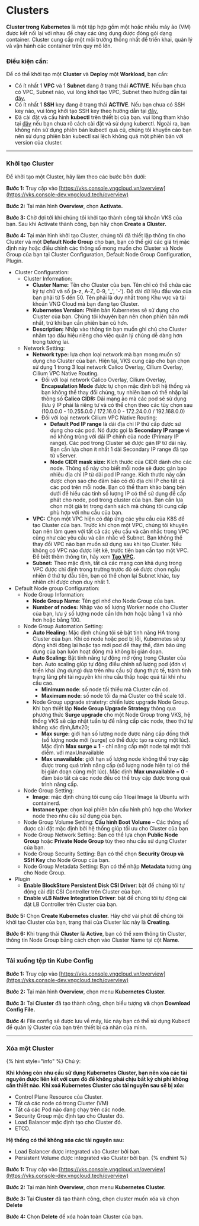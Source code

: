 # Clusters

**Cluster trong Kubernetes** là một tập hợp gồm một hoặc nhiều máy ảo (VM) được kết nối lại với nhau để chạy các ứng dụng được đóng gói dạng container. Cluster cung cấp một môi trường thống nhất để triển khai, quản lý và vận hành các container trên quy mô lớn.

### Điều kiện cần: <a href="#clusters-dieukiencan" id="clusters-dieukiencan"></a>

Để có thể khởi tạo một **Cluster** và **Deploy** một **Workload**, bạn cần:

* Có ít nhất 1 **VPC** và 1 **Subnet** đang ở trạng thái **ACTIVE**. Nếu bạn chưa có VPC, Subnet nào, vui lòng khởi tạo VPC, Subnet theo hướng dẫn tại [đây.](../../vserver/compute-hcm03-1a/network/virtual-private-cloud-vpc/)&#x20;
* Có ít nhất 1 **SSH** key đang ở trạng thái **ACTIVE**. Nếu bạn chưa có SSH key nào, vui lòng khởi tạo SSH key theo hướng dẫn tại [đây.](../../vserver/compute-hcm03-1a/security/ssh-key-bo-khoa.md)
* Đã cài đặt và cấu hình **kubectl** trên thiết bị của bạn. vui lòng tham khảo tại [đây](https://kubernetes.io/vi/docs/tasks/tools/install-kubectl/) nếu bạn chưa rõ cách cài đặt và sử dụng kuberctl. Ngoài ra, bạn không nên sử dụng phiên bản kubectl quá cũ, chúng tôi khuyến cáo bạn nên sử dụng phiên bản kubectl sai lệch không quá một phiên bản với version của cluster.

***

### Khởi tạo Cluster <a href="#clusters-khoitaocluster" id="clusters-khoitaocluster"></a>

Để khởi tạo một Cluster, hãy làm theo các bước bên dưới:

**Bước 1:** Truy cập vào [https://vks.console.vngcloud.vn/overview](https://vks.console-dev.vngcloud.tech/overview)

**Bước 2:** Tại màn hình **Overview**, chọn **Activate.**

**Bước 3:** Chờ đợi tới khi chúng tôi khởi tạo thành công tài khoản VKS của bạn. Sau khi Activate thành công, bạn hãy chọn **Create a Cluster.**

**Bước 4:** Tại màn hình khởi tạo Cluster, chúng tôi đã thiết lập thông tin cho Cluster và một **Default Node Group** cho bạn, bạn có thể giữ các giá trị mặc định này hoặc điều chỉnh các thông số mong muốn cho Cluster và Node Group của bạn tại Cluster Configuration, Default Node Group Configuration, Plugin.&#x20;

* Cluster Configuration:
  * Cluster Information:&#x20;
    * **Cluster Name:** Tên cho Cluster của bạn. Tên chỉ có thể chứa các ký tự chữ và số (a-z, A-Z, 0-9, '\_', '-'). Độ dài dữ liệu đầu vào của bạn phải từ 5 đến 50. Tên phải là duy nhất trong Khu vực và tài khoản VNG Cloud mà bạn đang tạo Cluster.
    * **Kubernetes Version:** Phiên bản Kubernetes sẽ sử dụng cho Cluster của bạn. Chúng tôi khuyên bạn nên chọn phiên bản mới nhất, trừ khi bạn cần phiên bản cũ hơn.
    * **Description:** Nhập vào thông tin bạn muốn ghi chú cho Cluster nhằm tạo dấu hiệu riêng cho việc quản lý chúng dễ dàng hơn trong tương lai.
  * Network Setting:
    * **Network type:** lựa chọn loại network mà bạn mong muốn sử dụng cho Cluster của bạn. Hiện tại, VKS cung câp cho bạn chọn sử dụng 1 trong 3 loại network Calico Overlay, Cilium  Overlay, Cilium VPC Native Routing.
      * Đối với loại network Calico Overlay, Cilium Overlay, **Encapsulation Mode** được tự chọn mặc định bởi hệ thống và bạn không thể thay đổi chúng, tuy nhiên bạn có thể nhập lại thông số **Calico CIDR:** Dải mạng ảo mà các pod sẽ sử dụng (lưu ý IP phải là riêng tư và có thể chọn theo các tùy chọn sau (10.0.0.0 - 10.255.0.0 / 172.16.0.0 - 172.24.0.0 / 192.168.0.0)
      * Đối với loại network Cilium VPC Native Routing:
        * **Default Pod IP range** là dải địa chỉ IP thứ cấp được sử dụng cho các pod. Nó được gọi là **Secondary IP range** vì nó không trùng với dải IP chính của node (Primary IP range). Các pod trong Cluster sẽ được gán IP từ dải này. Bạn cần lựa chọn ít nhất 1 dải Secondary IP range đã tạo từ vServer.
        * **Node CIDR mask size:** Kích thước của CIDR dành cho các node. Thông số này cho biết mỗi node sẽ được gán bao nhiêu địa chỉ IP từ dải pod IP range. Kích thước này cần được chọn sao cho đảm bảo có đủ địa chỉ IP cho tất cả các pod trên mỗi node. Bạn có thể tham khảo bảng bên dưới để hiểu các tính số lượng IP có thể sử dụng để cấp phát cho node, pod trong cluster của bạn. Bạn cần lựa chọn một giá trị trong danh sách mà chúng tôi cung cấp phù hợp với nhu cầu của bạn.
    * **VPC:** Chọn một VPC hiện có đáp ứng các yêu cầu của K8S để tạo Cluster của bạn. Trước khi chọn một VPC, chúng tôi khuyên bạn nên làm quen với tất cả các yêu cầu và cân nhắc trong VPC cũng như các yêu cầu và cân nhắc về Subnet. Bạn không thể thay đổi VPC nào bạn muốn sử dụng sau khi tạo Cluster. Nếu không có VPC nào được liệt kê, trước tiên bạn cần tạo một VPC. Để biết thêm thông tin, hãy xem [**Tạo VPC**](../../vserver/compute-hcm03-1a/network/virtual-private-cloud-vpc/)**.**
    * **Subnet:** Theo mặc định, tất cả các mạng con khả dụng trong VPC được chỉ định trong trường trước đó sẽ được chọn ngẫu nhiên ở thứ tự đầu tiên, bạn có thể chọn lại Subnet khác, tuy nhiên chỉ được chọn duy nhất 1.
* Default Node group Configuration:
  * Node Group Information:
    * **Node Group Name**: Tên gợi nhớ cho Node Group của bạn.&#x20;
    * **Number of nodes:** Nhập vào số lượng Worker node cho Cluster của bạn, lưu ý số lượng node cần lớn hơn hoặc bằng 1 và nhỏ hơn hoặc bằng 100.
  * Node Group Automation Setting:
    * **Auto Healing:** Mặc định chúng tôi sẽ bật tính năng HA trong Cluster của bạn. Khi có node hoặc pod bị lỗi, Kubernetes sẽ tự động khởi động lại hoặc tạo mới pod để thay thế, đảm bảo ứng dụng của bạn luôn hoạt động mà không bị gián đoạn.
    * **Auto Scaling:** Bật tính năng tự động mở rộng trong Cluster của bạn. Auto scaling giúp tự động điều chỉnh số lượng pod (đơn vị triển khai ứng dụng) dựa trên nhu cầu sử dụng thực tế, tránh tình trạng lãng phí tài nguyên khi nhu cầu thấp hoặc quá tải khi nhu cầu cao.
      * **Minimum node**: số node tối thiểu mà Cluster cần có.
      * **Maximum node**: số node tối đa mà Cluster có thể scale tới.
    * Node Group upgrade stratetry: chiến lược upgrade Node Group. Khi bạn thiết lập **Node Group Upgrade Strategy** thông qua phương thức **Surge upgrade** cho một Node Group trong VKS, hệ thống VKS sẽ cập nhật tuần tự để nâng cấp các node, theo thứ tự không xác định[.](https://cloud.google.com/kubernetes-engine/docs/concepts/node-pool-upgrade-strategies.)&#x20;
      * **Max surge:** giới hạn số lượng node được nâng cấp đồng thời (số lượng node mới (surge) có thể được tạo ra cùng một lúc). Mặc định **Max surge = 1** - chỉ nâng cấp một node tại một thời điểm. với maxUnavailable
      * **Max unavailable**: giới hạn số lượng node không thể truy cập được trong quá trình nâng cấp (số lượng node hiện tại có thể bị gián đoạn cùng một lúc). Mặc định **Max unavailable = 0** - đảm bảo tất cả các node đều có thể truy cập được trong quá trình nâng cấp.
  * Node Group Setting:
    * **Image**: mặc định chúng tôi cung cấp 1 loại Image là Ubuntu with containerd.
    * **Instance type**: chọn loại phiên bản cấu hình phù hợp cho Worker node theo nhu cầu sử dụng của bạn.
  * Node Group Volume Setting: **Cấu hình Boot Volume** – Các thông số được cài đặt mặc định bởi hệ thống giúp tối ưu cho Cluster của bạn
  * Node Group Network Setting: Bạn có thể lựa chọn **Public Node Group** hoặc **Private Node Group** tùy theo nhu cầu sử dụng Cluster của bạn.
  * Node Group Security Setting: Bạn có thể chọn **Security Group và SSH Key** cho Node Group của bạn.
  * Node Group Metadata Setting: Bạn có thể nhập **Metadata** tương ứng cho Node Group.
* Plugin
  * **Enable BlockStore Persistent Disk CSI Driver**: bật để chúng tôi tự động cài đặt CSI Controller trên Cluster của bạn.
  * **Enable vLB Native Integration Driver**: bật để chúng tôi tự động cài đặt LB Controller trên Cluster của bạn.

**Bước 5:** Chọn **Create Kubernetes cluster.** Hãy chờ vài phút để chúng tôi khởi tạo Cluster của bạn, trạng thái của Cluster lúc này là **Creating**.

**Bước 6:** Khi trạng thái **Cluster** là **Active**, bạn có thể xem thông tin Cluster, thông tin Node Group bằng cách chọn vào Cluster Name tại cột **Name**.

***

### Tải xuống tệp tin Kube Config <a href="#clusters-taixuongteptinkubeconfig" id="clusters-taixuongteptinkubeconfig"></a>

**Bước 1:** Truy cập vào [https://vks.console.vngcloud.vn/overview](https://vks.console-dev.vngcloud.tech/overview)

**Bước 2:** Tại màn hình **Overview**, chọn menu **Kubernetes Cluster.**

**Bước 3:** Tại **Cluster** đã tạo thành công, chọn biểu tượng <img src="https://docs-admin.vngcloud.vn/download/thumbnails/71729305/image2024-4-16_16-41-12.png?version=1&#x26;modificationDate=1713260474000&#x26;api=v2" alt="" data-size="line">**và** chọn **Download Config File.**

**Bước 4:** File config sẽ được lưu về máy, lúc này bạn có thể sử dụng Kubectl để quản lý Cluster của bạn trên thiết bị cá nhân của mình.

***

### Xóa một Cluster <a href="#clusters-xoamotcluster" id="clusters-xoamotcluster"></a>

{% hint style="info" %}
Chú ý:

**Khi không còn nhu cầu sử dụng Kubernetes Cluster, bạn nên xóa các tài nguyên được liên kết với cụm đó để không phải chịu bất kỳ chi phí không cần thiết nào. Khi xoá Kubernetes Cluster các tài nguyên sau sẽ bị xóa:**

* Control Plane Resource của Cluster.
* Tất cả các node có trong Cluster (VM)
* Tất cả các Pod nào đang chạy trên các node.
* Security Group mặc định tạo cho Cluster đó.
* Load Balancer mặc định tạo cho Cluster đó.
* ETCD.

**Hệ thống có thể không xóa các tài nguyên sau:**

* Load Balancer được integrated vào Cluster bởi bạn.
* Persistent Volume được integrated vào Cluster bởi bạn.
{% endhint %}

**Bước 1:** Truy cập vào [https://vks.console.vngcloud.vn/overview](https://vks.console-dev.vngcloud.tech/overview)

**Bước 2:** Tại màn hình **Overview**, chọn menu **Kubernetes Cluster.**

**Bước 3:** Tại **Cluster** đã tạo thành công, chọn cluster muốn xóa và chọn **Delete**

**Bước 4:** Chọn **Delete** để xóa hoàn toàn Cluster của bạn.
